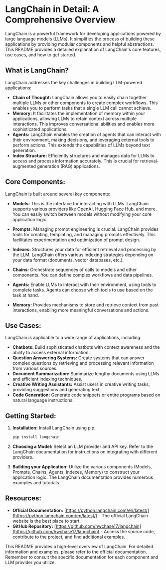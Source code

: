 # LangChain in Detail: A Comprehensive Overview

LangChain is a powerful framework for developing applications powered by large language models (LLMs). It simplifies the process of building these applications by providing modular components and helpful abstractions.  This README provides a detailed explanation of LangChain's core features, use cases, and how to get started.

## What is LangChain?

LangChain addresses the key challenges in building LLM-powered applications:

* **Chain of Thought:** LangChain allows you to easily chain together multiple LLMs or other components to create complex workflows. This enables you to perform tasks that a single LLM call cannot achieve.
* **Memory:**  It facilitates the implementation of memory within your applications, allowing LLMs to retain context across multiple interactions. This improves conversational abilities and enables more sophisticated applications.
* **Agents:** LangChain enables the creation of agents that can interact with their environment, making decisions, and leveraging external tools to perform actions. This extends the capabilities of LLMs beyond text generation.
* **Index Structure:**  Efficiently structures and manages data for LLMs to access and process information accurately.  This is crucial for retrieval-augmented generation (RAG) applications.

## Core Components:

LangChain is built around several key components:

* **Models:**  This is the interface for interacting with LLMs. LangChain supports various providers like OpenAI, Hugging Face Hub, and more.  You can easily switch between models without modifying your core application logic.

* **Prompts:**  Managing prompt engineering is crucial. LangChain provides tools for creating, templating, and managing prompts effectively.  This facilitates experimentation and optimization of prompt design.

* **Indexes:**  Structures your data for efficient retrieval and processing by the LLM.  LangChain offers various indexing strategies depending on your data format (documents, vector databases, etc.).

* **Chains:** Orchestrate sequences of calls to models and other components.  You can define complex workflows and data pipelines.

* **Agents:**  Enable LLMs to interact with their environment, using tools to complete tasks.  Agents can choose which tools to use based on the task at hand.

* **Memory:**  Provides mechanisms to store and retrieve context from past interactions, enabling more meaningful conversations and actions.

## Use Cases:

LangChain is applicable to a wide range of applications, including:

* **Chatbots:** Build sophisticated chatbots with context awareness and the ability to access external information.
* **Question Answering Systems:**  Create systems that can answer complex questions by retrieving and processing relevant information from various sources.
* **Document Summarization:**  Summarize lengthy documents using LLMs and efficient indexing techniques.
* **Creative Writing Assistants:** Assist users in creative writing tasks, providing suggestions and generating text.
* **Code Generation:**  Generate code snippets or entire programs based on natural language instructions.


## Getting Started:

1. **Installation:**  Install LangChain using pip:
   ```bash
   pip install langchain
   ```

2. **Choosing a Model:** Select an LLM provider and API key.  Refer to the LangChain documentation for instructions on integrating with different providers.

3. **Building your Application:**  Utilize the various components (Models, Prompts, Chains, Agents, Indexes, Memory) to construct your application logic.  The LangChain documentation provides numerous examples and tutorials.

## Resources:

* **Official Documentation:** [https://python.langchain.com/en/latest/](https://python.langchain.com/en/latest/)  - The official LangChain website is the best place to start.
* **GitHub Repository:** [https://github.com/hwchase17/langchain](https://github.com/hwchase17/langchain) -  Access the source code, contribute to the project, and find additional examples.


This README provides a high-level overview of LangChain. For detailed information and examples, please refer to the official documentation.  Remember to consult the specific documentation for each component and LLM provider you utilize.
